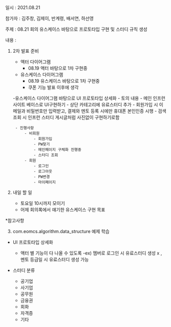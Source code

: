 일시 : 2021.08.21

참가자 : 김주창, 김제이, 반계령, 배서연, 하선영

주제 : 08.21 회의 유스케이스 바탕으로 프로토타입 구현 및 스터디 규칙 생성

내용 :
1. 2차 발표 준비
	- 액터 다이어그램 
		- 08.19 액터 바탕으로 1차 구현중
	- 유스케이스 다이어그램 
		- 08.19 유스케이스 바탕으로 1차 구현중
		- 쿠폰 기능 발표 이후에 생각
		
	-유스케이스 다이어그램 바탕으로 UI 프로토타입 상세화
		- 토의 내용
			- 메인 인프런 사이트 베이스로 UI구현하기 
			- 상단 카테고리에 유료스터디 추가
			- 회원가입 시 이메일과 비밀번호만 입력받고, 결제와 멘토 등록 시에만 휴대폰 본인인증 시행
			- 검색 조회 시 인프런 스터디 게시글처럼 사진없이 구현하기로함

		- 진행사항
			- 비회원 
				- 회원가입
				- PW찾기
				- 메인페이지 구체화 진행중
				- 스터디 조회
			- 회원
				- 로그인
				- 로그아웃
				- PW변경
				- 마이페이지

3. 내일 할 일
	- 토요일 10시까지 모이기
	- 어제 회의록에서 얘기한 유스케이스 구현 목표
	
*참고사항

3. com.eomcs.algorithm.data_structure 예제 학습

* UI 프로토타입 상세화
	- 액터 별 기능이 다 나올 수 있도록 
		-ex) 멤버로 로그인 시 유료스터디 생성 x , 멘토 등급일 시 유료스터디 생성 가능

* 스터디 분류
	- 공기업
	- 사기업
	- 공무원
	- 금융권
	- 회화
	- 자격증
	- 기타